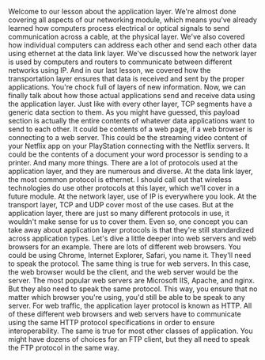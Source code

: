 Welcome to our lesson about
the application layer. We're almost done covering all
aspects of our networking module, which means you've already learned
how computers process electrical or optical signals to send communication
across a cable, at the physical layer. We've also covered how individual
computers can address each other and send each other data using
ethernet at the data link layer. We've discussed how the network
layer is used by computers and routers to communicate between
different networks using IP. And in our last lesson,
we covered how the transportation layer ensures that data is received and
sent by the proper applications. You're chock full of
layers of new information. Now, we can finally talk about how
those actual applications send and receive data using the application layer. Just like with every other layer, TCP segments have a generic
data section to them. As you might have guessed, this payload
section is actually the entire contents of whatever data applications
want to send to each other. It could be contents of a web page, if a
web browser is connecting to a web server. This could be the streaming video content
of your Netflix app on your PlayStation connecting with the Netflix servers. It could be the contents of a document
your word processor is sending to a printer. And many more things. There are a lot of protocols
used at the application layer, and they are numerous and diverse. At the data link layer,
the most common protocol is ethernet. I should call out that wireless
technologies do use other protocols at this layer,
which we'll cover in a future module. At the network layer,
use of IP is everywhere you look. At the transport layer, TCP and
UDP cover most of the use cases. But at the application layer,
there are just so many different protocols in use, it
wouldn't make sense for us to cover them. Even so, one concept you can take away
about application layer protocols is that they're still standardized
across application types. Let's dive a little deeper into web
servers and web browsers for an example. There are lots of different web browsers. You could be using Chrome,
Internet Explorer, Safari, you name it. They'll need to speak the protocol. The same thing is true for web servers. In this case,
the web browser would be the client, and the web server would be the server. The most popular web servers
are Microsoft IIS, Apache, and nginx. But they also need to
speak the same protocol. This way, you ensure that no
matter which browser you're using, you'd still be able to
be speak to any server. For web traffic, the application
layer protocol is known as HTTP. All of these different web browsers and
web servers have to communicate using the same HTTP protocol specifications
in order to ensure interoperability. The same is true for
most other classes of application. You might have dozens of choices for
an FTP client, but they all need to speak the FTP
protocol in the same way.
